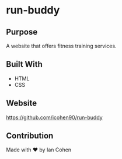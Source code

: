 # run-buddy

## Purpose
A website that offers fitness training services.

## Built With
* HTML
* CSS

## Website
https://github.com/icohen90/run-buddy

## Contribution
Made with ❤️ by Ian Cohen
